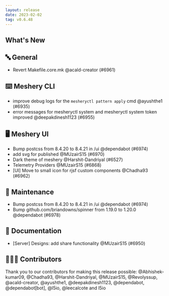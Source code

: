 ```yaml
---
layout: release
date: 2023-02-02
tag: v0.6.48
---
```


## What's New
## 🔤 General
- Revert Makefile.core.mk @acald-creator (#6961)

## ⌨️ Meshery CLI

- improve debug logs for the `mesheryctl pattern apply` cmd @ayushthe1 (#6935)
- error messages for mesheryctl system and mesheryctl system token improved @deepakdinesh1123 (#6955)

## 🖥 Meshery UI

- Bump postcss from 8.4.20 to 8.4.21 in /ui @dependabot (#6974)
- add svg for published @MUzairS15 (#6970)
- Dark theme of meshery @Harshit-Dandriyal (#6527)
- Telemetry Providers @MUzairS15 (#6868)
- [UI] Move to small icon for rjsf custom components @Chadha93 (#6962)

## 🧰 Maintenance

- Bump postcss from 8.4.20 to 8.4.21 in /ui @dependabot (#6974)
- Bump github.com/briandowns/spinner from 1.19.0 to 1.20.0 @dependabot (#6978)

## 📖 Documentation

- [Server] Designs: add share functionality @MUzairS15 (#6950)

## 👨🏽‍💻 Contributors

Thank you to our contributors for making this release possible:
@Abhishek-kumar09, @Chadha93, @Harshit-Dandriyal, @MUzairS15, @Revolyssup, @acald-creator, @ayushthe1, @deepakdinesh1123, @dependabot, @dependabot[bot], @l5io, @leecalcote and l5io
